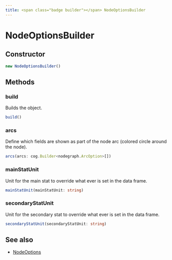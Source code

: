 ```yaml
---
title: <span class="badge builder"></span> NodeOptionsBuilder
---
```

# <span class="badge builder"></span> NodeOptionsBuilder

## Constructor

```typescript
new NodeOptionsBuilder()
```
## Methods

### <span class="badge object-method"></span> build

Builds the object.

```typescript
build()
```

### <span class="badge object-method"></span> arcs

Define which fields are shown as part of the node arc (colored circle around the node).

```typescript
arcs(arcs: cog.Builder<nodegraph.ArcOption>[])
```

### <span class="badge object-method"></span> mainStatUnit

Unit for the main stat to override what ever is set in the data frame.

```typescript
mainStatUnit(mainStatUnit: string)
```

### <span class="badge object-method"></span> secondaryStatUnit

Unit for the secondary stat to override what ever is set in the data frame.

```typescript
secondaryStatUnit(secondaryStatUnit: string)
```

## See also

 * <span class="badge object-type-interface"></span> [NodeOptions](./object-NodeOptions.md)

